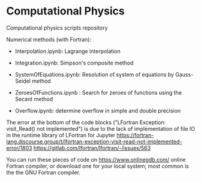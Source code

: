 # Computational Physics

Computational physics scripts repository

Numerical methods (with Fortran):

- Interpolation.ipynb: Lagrange interpolation

- Integration.ipynb: Simpson's composite method

- SystemOfEquations.ipynb: Resolution of system of equations by Gauss-Seidel method

- ZeroesOfFunctions.ipynb : Search for zeroes of functions using the Secant method

- Overflow.ipynb: determine overflow in simple and double precision


The error at the bottom of the code blocks ("LFortran Exception: visit_Read() not implemented") is due to the lack of implementation of file IO in the runtime library of LFortran for Jupyter
https://fortran-lang.discourse.group/t/lfortran-exception-visit-read-not-implemented-error/1803
https://gitlab.com/lfortran/lfortran/-/issues/563

You can run these pieces of code on https://www.onlinegdb.com/ online Fortran compiler, or download one for your local system; most common is the the GNU Fortran compiler.
